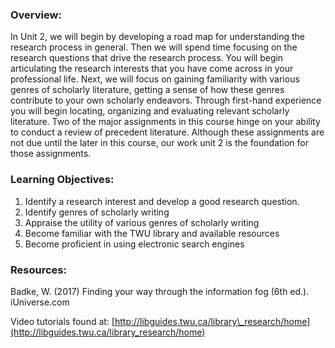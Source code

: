 ### Overview:

In Unit 2,  we will begin by developing a road map for understanding the research process in general.  Then we will spend time focusing on the research questions that drive the research process. You will begin articulating the research interests that you have come across in your professional life.   Next, we will focus on gaining familiarity with various genres of scholarly literature, getting a sense of how these genres contribute to your own scholarly endeavors.  Through first-hand experience you will begin locating, organizing and evaluating relevant scholarly literature. Two of the major assignments in this course hinge on your ability to conduct a review of precedent literature. Although these assignments are not due until the later in this course, our work unit 2 is the foundation for those assignments.

### Learning Objectives:

1. Identify a research interest and develop a good research question.
2. Identify genres of scholarly writing 
3. Appraise the utility of various genres of scholarly writing 
4. Become familiar with the TWU library and available resources 
5. Become proficient in using electronic search engines 

### Resources:

Badke, W. \(2017\) Finding your way through the information fog \(6th ed.\). iUniverse.com

Video tutorials found at: [http://libguides.twu.ca/library\_research/home](http://libguides.twu.ca/library_research/home)

